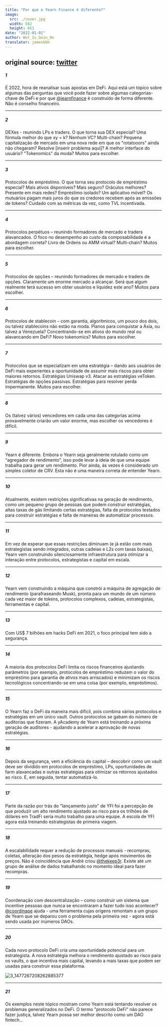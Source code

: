 ```yaml
---
title: "Por que o Yearn Finance é diferente?"
image:
  src: ./cover.jpg
  width: 562
  height: 651
date: "2022-01-01"
author: Wot_Is_Goin_On
translator: jameskbh
---
```


original source: [twitter](https://twitter.com/Wot_Is_Goin_On/status/1477277152336916484)
---

##### 1

É 2022, hora de reanalisar suas apostas em DeFi. Aqui está um tópico sobre algumas das perguntas que você pode fazer sobre algumas categorias-chave de DeFi e por que [@iearnfinance](https://twitter.com/iearnfinance) é construído de forma diferente. Não é conselho financeiro.

---

##### 2

DEXes - reunindo LPs e traders. O que torna sua DEX especial? Uma fórmula melhor do que xy = k? Nenhum VC? Multi-chain? Pequena capitalização de mercado em uma nova rede em que os "rotatooors" ainda não chegaram? Resolve [inserir problema aqui]? A melhor interface do usuário? "Tokenomics" da moda? Muitos para escolher.

---

##### 3

Protocolos de empréstimo. O que torna seu protocolo de empréstimo especial? Mais ativos disponíveis? Mais seguro? Oráculos melhores? Presente em mais redes? Empréstimo isolado? Um aplicativo móvel? Os mutuários pagam mais juros do que os credores recebem após as emissões de tokens? Cuidado com as métricas da vez, como TVL incentivada.

---

##### 4

Protocolos perpétuos – reunindo formadores de mercado e traders alavancados. O foco no desempenho ao custo da composabilidade é a abordagem correta? Livro de Ordens ou AMM virtual? Multi-chain? Muitos para escolher.

---

##### 5

Protocolos de opções – reunindo formadores de mercado e traders de opções. Claramente um enorme mercado a alcançar. Será que algum realmente terá sucesso em obter usuários e liquidez este ano? Muitos para escolher.

---

##### 6

Protocolos de stablecoin – com garantia, algorítmicos, um pouco dos dois, ou talvez stablecoins não estão na moda. Planos para conquistar a Ásia, ou talvez a Venezuela? Concentrando-se em ativos do mundo real ou alavancando em DeFi? Novo tokenomics? Muitos para escolher.

---

##### 7

Protocolos que se especializam em uma estratégia – dando aos usuários de DeFi mais experientes a oportunidade de assumir mais riscos para obter maiores retornos. Estratégias Uniswap v3. Atacar as estratégias veToken. Estratégias de opções passivas. Estratégias para resolver perda impermanente. Muitos para escolher.

---

##### 8

Os (talvez vários) vencedores em cada uma das categorias acima provavelmente criarão um valor enorme, mas escolher os vencedores é difícil.

---

##### 9

Yearn é diferente. Embora o Yearn seja geralmente rotulado como um “agregador de rendimento”, isso pode levar à ideia de que uma equipe trabalha para gerar um rendimento. Pior ainda, às vezes é considerado um simples coletor de CRV. Esta não é uma maneira correta de entender Yearn.

---

##### 10

Atualmente, existem restrições significativas na geração de rendimento, como um pequeno grupo de pessoas que podem construir estratégias, altas taxas de gás limitando certas estratégias, falta de protocolos testados para construir estratégias e falta de maneiras de automatizar processos.

---

##### 11

Em vez de esperar que essas restrições diminuam (e já estão com mais estrategistas sendo integrados, outras cadeias e L2s com taxas baixas), Yearn vem construindo silenciosamente infraestrutura para otimizar a interação entre protocolos, estrategistas e capital em escala.

---

##### 12

Yearn vem construindo a máquina que constrói a máquina de agregação de rendimento (parafraseando Musk), pronta para um mundo de um número cada vez maior de tokens, protocolos complexos, cadeias, estrategistas, ferramentas e capital.

---

##### 13

Com US$ 7 bilhões em hacks DeFi em 2021, o foco principal tem sido a segurança.

---

##### 14

A maioria dos protocolos DeFi limita os riscos financeiros ajustando parâmetros (por exemplo, protocolos de empréstimo reduzem o valor do empréstimo para garantia de ativos mais arriscados) e minimizam os riscos tecnológicos concentrando-se em uma coisa (por exemplo, empréstimos).

---

##### 15

O Yearn faz o DeFi da maneira mais difícil, pois combina vários protocolos e estratégias em um único vault. Outros protocolos se gabam do número de auditorias que fizeram. A yAcademy de Yearn está treinando a próxima geração de auditores - ajudando a acelerar a aprovação de novas estratégias.

---

##### 16

Depois da segurança, vem a eficiência do capital – descobrir como um vault deve ser dividido em protocolos de empréstimo, LPs, oportunidades de farm alavancadas e outras estratégias para otimizar os retornos ajustados ao risco. E, em seguida, tentar automatizá-lo.

---

##### 17

Parte da razão por trás do "lançamento justo" de YFI foi a percepção de que produzir um alto rendimento ajustado ao risco para os trilhões de dólares em TradFi seria muito trabalho para uma equipe. A escola de YFI agora está treinando estrategistas de primeira viagem.

---

##### 18

A escalabilidade requer a redução de processos manuais - recompras, coletas, alteração dos pesos da estratégia, hedge após movimentos de preços. Não é coincidência que André criou [@thekeep3r](https://twitter.com/thekeep3r). Existe até um grupo de análise de dados trabalhando no momento ideal para fazer recompras.

---

##### 19

Coordenação com descentralização – como construir um sistema que incentive pessoas que nunca se encontraram a fazer tudo isso acontecer? [@coordinape](https://twitter.com/coordinape) ajuda - uma ferramenta cujas origens remontam a um grupo de Yearn que se deparou com o problema pela primeira vez - agora está sendo usada por inúmeros DAOs.

---

##### 20

Cada novo protocolo DeFi cria uma oportunidade potencial para um estrategista. A nova estratégia melhora o rendimento ajustado ao risco para os vaults, o que incentiva mais capital, levando a mais taxas que podem ser usadas para construir essa plataforma.

![3_1477267208262885377](3_1477267208262885377.jpg?w=562&h=651)

---

##### 21

Os exemplos neste tópico mostram como Yearn está tentando resolver os problemas generalizados no DeFi. O termo "protocolo DeFi" não parece fazer justiça, talvez Yearn possa ser melhor descrito como um DAO fintech...
